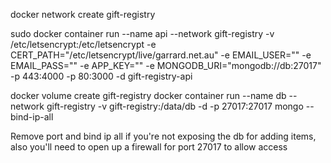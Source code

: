 docker network create gift-registry

sudo docker container run --name api --network gift-registry -v /etc/letsencrypt:/etc/letsencrypt -e CERT_PATH="/etc/letsencrypt/live/garrard.net.au" -e EMAIL_USER="" -e EMAIL_PASS="" -e APP_KEY="" -e MONGODB_URI="mongodb://db:27017" -p 443:4000 -p 80:3000 -d gift-registry-api 

docker volume create gift-registry
docker container run --name db --network gift-registry -v gift-registry:/data/db -d -p 27017:27017  mongo --bind-ip-all

Remove port and bind ip all if you're not exposing the db for adding items, also you'll need to open up a firewall for port 27017 to allow access

